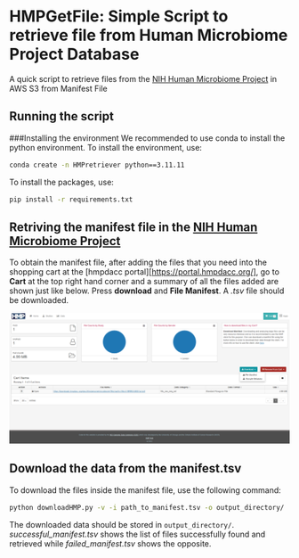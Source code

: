 # HMPGetFile: Simple Script to retrieve file from Human Microbiome Project Database
A quick script to retrieve files from the [NIH Human Microbiome Project][HMPLink] in AWS S3 from Manifest File

## Running the script
###Installing the environment
We recommended to use conda to install the python environment. To install the environment, use:

```bash
conda create -n HMPretriever python==3.11.11
```
To install the packages, use:

```bash
pip install -r requirements.txt 
```

## Retriving the manifest file in the [NIH Human Microbiome Project][HMPLink]
To obtain the manifest file, after adding the files that you need into the shopping cart at the [hmpdacc portal][https://portal.hmpdacc.org/], go to **Cart** at the top right hand corner and a summary of all the files added are shown just like below. Press **download** and **File Manifest**. A _.tsv_ file should be downloaded.

<p align="center">
<img src="./cart_screenshot.png" alt="Screenshot Cart"
width="750px"></p>

## Download the data from the manifest.tsv
To download the files inside the manifest file, use the following command:

```bash
python downloadHMP.py -v -i path_to_manifest.tsv -o output_directory/ 
```
The downloaded data should be stored in `output_directory/`. _successful_manifest.tsv_ shows the list of files successfully found and retrieved while _failed_manifest.tsv_ shows the opposite.

[HMPlink]: https://hmpdacc.org/hmp/
